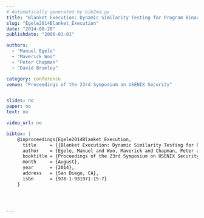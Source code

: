```yaml
---
# Automatically generated by bib2md.py
title: "Blanket Execution: Dynamic Similarity Testing for Program Binaries and Components"
slug: "Egele2014Blanket_Execution"
date: "2014-08-20"
publishdate: "2000-01-01"

authors:
  - "Manuel Egele"
  - "Maverick Woo"
  - "Peter Chapman"
  - "David Brumley"

category: conference
venue: "Proceedings of the 23rd Symposium on USENIX Security"


slides: no
paper: no
text: no

video_url: no

bibtex: |
    @inproceedings{Egele2014Blanket_Execution,
      title     = {{Blanket Execution: Dynamic Similarity Testing for Program Binaries and Components}},
      author    = {Egele, Manuel and Woo, Maverick and Chapman, Peter and Brumley, David},
      booktitle = {Proceedings of the 23rd Symposium on USENIX Security},
      month     = {August},
      year      = {2014},
      address   = {San Diego, CA},
      isbn      = {978-1-931971-15-7}
    }




---
```



